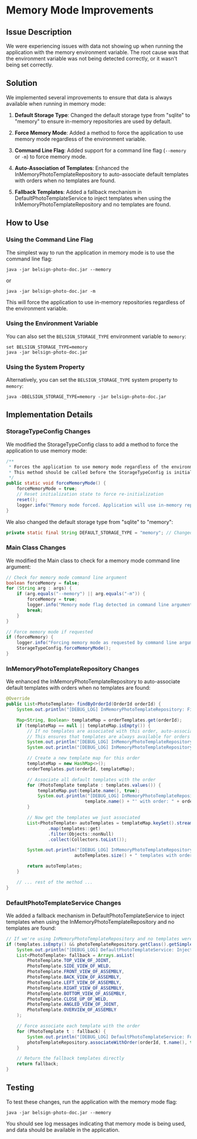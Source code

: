 # Memory Mode Improvements

## Issue Description

We were experiencing issues with data not showing up when running the application with the memory environment variable. The root cause was that the environment variable was not being detected correctly, or it wasn't being set correctly.

## Solution

We implemented several improvements to ensure that data is always available when running in memory mode:

1. **Default Storage Type**: Changed the default storage type from "sqlite" to "memory" to ensure in-memory repositories are used by default.

2. **Force Memory Mode**: Added a method to force the application to use memory mode regardless of the environment variable.

3. **Command Line Flag**: Added support for a command line flag (`--memory` or `-m`) to force memory mode.

4. **Auto-Association of Templates**: Enhanced the InMemoryPhotoTemplateRepository to auto-associate default templates with orders when no templates are found.

5. **Fallback Templates**: Added a fallback mechanism in DefaultPhotoTemplateService to inject templates when using the InMemoryPhotoTemplateRepository and no templates are found.

## How to Use

### Using the Command Line Flag

The simplest way to run the application in memory mode is to use the command line flag:

```
java -jar belsign-photo-doc.jar --memory
```

or

```
java -jar belsign-photo-doc.jar -m
```

This will force the application to use in-memory repositories regardless of the environment variable.

### Using the Environment Variable

You can also set the `BELSIGN_STORAGE_TYPE` environment variable to `memory`:

```
set BELSIGN_STORAGE_TYPE=memory
java -jar belsign-photo-doc.jar
```

### Using the System Property

Alternatively, you can set the `BELSIGN_STORAGE_TYPE` system property to `memory`:

```
java -DBELSIGN_STORAGE_TYPE=memory -jar belsign-photo-doc.jar
```

## Implementation Details

### StorageTypeConfig Changes

We modified the StorageTypeConfig class to add a method to force the application to use memory mode:

```java
/**
 * Forces the application to use memory mode regardless of the environment variable.
 * This method should be called before the StorageTypeConfig is initialized.
 */
public static void forceMemoryMode() {
    forceMemoryMode = true;
    // Reset initialization state to force re-initialization
    reset();
    logger.info("Memory mode forced. Application will use in-memory repositories.");
}
```

We also changed the default storage type from "sqlite" to "memory":

```java
private static final String DEFAULT_STORAGE_TYPE = "memory"; // Changed default to "memory" to ensure in-memory repositories are used by default
```

### Main Class Changes

We modified the Main class to check for a memory mode command line argument:

```java
// Check for memory mode command line argument
boolean forceMemory = false;
for (String arg : args) {
    if (arg.equals("--memory") || arg.equals("-m")) {
        forceMemory = true;
        logger.info("Memory mode flag detected in command line arguments");
        break;
    }
}

// Force memory mode if requested
if (forceMemory) {
    logger.info("Forcing memory mode as requested by command line argument");
    StorageTypeConfig.forceMemoryMode();
}
```

### InMemoryPhotoTemplateRepository Changes

We enhanced the InMemoryPhotoTemplateRepository to auto-associate default templates with orders when no templates are found:

```java
@Override
public List<PhotoTemplate> findByOrderId(OrderId orderId) {
    System.out.println("[DEBUG_LOG] InMemoryPhotoTemplateRepository: Finding templates for order ID: " + orderId.id());

    Map<String, Boolean> templateMap = orderTemplates.get(orderId);
    if (templateMap == null || templateMap.isEmpty()) {
        // If no templates are associated with this order, auto-associate default templates
        // This ensures that templates are always available for orders in the in-memory repository
        System.out.println("[DEBUG_LOG] InMemoryPhotoTemplateRepository: No templates found for order ID: " + orderId.id());
        System.out.println("[DEBUG_LOG] InMemoryPhotoTemplateRepository: Auto-associating default templates");

        // Create a new template map for this order
        templateMap = new HashMap<>();
        orderTemplates.put(orderId, templateMap);

        // Associate all default templates with the order
        for (PhotoTemplate template : templates.values()) {
            templateMap.put(template.name(), true);
            System.out.println("[DEBUG_LOG] InMemoryPhotoTemplateRepository: Auto-associated template '" + 
                              template.name() + "' with order: " + orderId.id());
        }

        // Now get the templates we just associated
        List<PhotoTemplate> autoTemplates = templateMap.keySet().stream()
                .map(templates::get)
                .filter(Objects::nonNull)
                .collect(Collectors.toList());

        System.out.println("[DEBUG_LOG] InMemoryPhotoTemplateRepository: Auto-associated " + 
                          autoTemplates.size() + " templates with order: " + orderId.id());

        return autoTemplates;
    }

    // ... rest of the method ...
}
```

### DefaultPhotoTemplateService Changes

We added a fallback mechanism in DefaultPhotoTemplateService to inject templates when using the InMemoryPhotoTemplateRepository and no templates are found:

```java
// If we're using InMemoryPhotoTemplateRepository and no templates were found, inject fallback templates
if (templates.isEmpty() && photoTemplateRepository.getClass().getSimpleName().equals("InMemoryPhotoTemplateRepository")) {
    System.out.println("[DEBUG_LOG] DefaultPhotoTemplateService: Injecting fallback templates for dev/test mode");
    List<PhotoTemplate> fallback = Arrays.asList(
        PhotoTemplate.TOP_VIEW_OF_JOINT,
        PhotoTemplate.SIDE_VIEW_OF_WELD,
        PhotoTemplate.FRONT_VIEW_OF_ASSEMBLY,
        PhotoTemplate.BACK_VIEW_OF_ASSEMBLY,
        PhotoTemplate.LEFT_VIEW_OF_ASSEMBLY,
        PhotoTemplate.RIGHT_VIEW_OF_ASSEMBLY,
        PhotoTemplate.BOTTOM_VIEW_OF_ASSEMBLY,
        PhotoTemplate.CLOSE_UP_OF_WELD,
        PhotoTemplate.ANGLED_VIEW_OF_JOINT,
        PhotoTemplate.OVERVIEW_OF_ASSEMBLY
    );

    // Force associate each template with the order
    for (PhotoTemplate t : fallback) {
        System.out.println("[DEBUG_LOG] DefaultPhotoTemplateService: Force associating fallback template " + t.name() + " with order " + orderId.id());
        photoTemplateRepository.associateWithOrder(orderId, t.name(), true);
    }

    // Return the fallback templates directly
    return fallback;
}
```

## Testing

To test these changes, run the application with the memory mode flag:

```
java -jar belsign-photo-doc.jar --memory
```

You should see log messages indicating that memory mode is being used, and data should be available in the application.